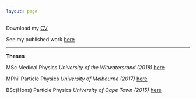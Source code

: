 ```yaml
---
layout: page
---
```


<p>
Download my <a href="https://github.com/lhmason/lhmason.github.io/blob/main/CV_physics.pdf">CV</a>
</p>
<p>
See my published work <a href="https://orcid.org/0000-0001-9815-5411/print"> here</a>
</p>

 <hr> 
<div class="boxed">
 <b> Theses </b>
<p>
 MSc Medical Physics <i> University of the Witwatersrand (2018) </i> <a href="lhmason.github.io/MSc.pdf">here</a>
 </p>
  <p>
 MPhil Particle Physics <i> University of Melbourne (2017) </i> <a href="lhmason.github.io/MPhil-compressed.pdf">here</a>
 </p>
  <p>
 BSc(Hons) Particle Physics <i> University of Cape Town (2015) </i> <a href="lhmason.github.io/BscHons.pdf">here</a>
 </p>
</div>
